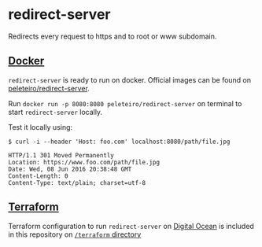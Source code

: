 # redirect-server

Redirects every request to https and to root or www subdomain.

## [Docker](https://www.docker.com/)

`redirect-server` is ready to run on docker. Official images can be found on [peleteiro/redirect-server](https://hub.docker.com/r/peleteiro/redirect-server/).

Run `docker run -p 8080:8080 peleteiro/redirect-server` on terminal to start `redirect-server` locally.

Test it locally using:

```shell
$ curl -i --header 'Host: foo.com' localhost:8080/path/file.jpg

HTTP/1.1 301 Moved Permanently
Location: https://www.foo.com/path/file.jpg
Date: Wed, 08 Jun 2016 20:38:48 GMT
Content-Length: 0
Content-Type: text/plain; charset=utf-8
```

## [Terraform](https://www.terraform.io/)

Terraform configuration to run `redirect-server` on [Digital Ocean](https://www.digitalocean.com/) is included in this repository on [`/terraform` directory](https://github.com/peleteiro/redirect-server/tree/master/terraform)
